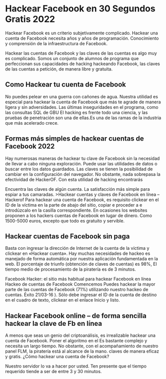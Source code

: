<h1> Hackear Facebook en 30 Segundos Gratis 2022 </h1>
 Hackear Facebook es un criterio subjetivamente complicado. Hackear una cuenta de Facebook necesita años y años de programación.
 Conocimiento y comprensión de la infraestructura de Facebook.

Hackear las cuentas de Facebook y las claves de las cuentas es algo muy es complicado. Somos un conjunto de alumnos de programa que perfeccionan sus capacidades de hacking hackeando Facebook, las claves de las cuentas a petición, de manera libre y gratuita.
 
 <h2>Como Hackear tu cuenta de Facebook</h2>
 
 No puedes pelear en una guerra con cañones de agua. Nuestra utilidad es especial para hackear la cuenta de Facebook que más te agrade de manera ligera y sin adversidades. Las últimas inseguridades en el programa, como las consultas SQL de GBU El hacking es frente todo una ciencia, y las pruebas de penetración son una de ellas.Es una de las ramas de la industria que más acelerado crece.
 
 <h2> Formas más simples de hackear cuentas de Facebook 2022</h2>
 Hay numerosas maneras de hackear tu clave de Facebook sin la necesidad de llevar a cabo ninguna exploración. Puede usar las utilidades de datos o buscar entre los datos guardados. 
 Las claves se tienen la posibilidad de cambiar en la configuración del navegador. No obstante, nada sobrepasa la efectividad de HackerOF. Con esta utilidad de hacking encontrarás</p><p>Encuentra las claves de algún cuenta. La satisfacción más simple para espiar a tus camaradas.
>Hackear cuentas y claves de Facebook en línea – Hackerof
  Para hackear una cuenta de Facebook, es requisito clickear en el ID de la víctima en la parte de abajo del sitio, copiar e proceder a e introdúzcalo en la casilla correspondiente. En ocasiones los websites proponen a los hackers cuentas de Facebook en lugar de dinero. Como 1500-5000 euros, excepto que todo es gratuito y servible.
  
 <h2> Hackear cuentas de Facebook sin paga</h2>
  
 <p>Basta con ingresar la dirección de Internet de la cuenta de la víctima y clickear en «Hackear cuenta». Hay muchas necesidades de hackeo es manejado de forma automática por nuestra aplicación fundamentada en la web. El porcentaje de triunfo (obtención de claves de cuentas) es 98%, El tiempo medio de procesamiento de la piratería es de 3 minutos.</p><p>Facebook Hacker: el sitio más habitual para hackear Facebook en línea
 Hackeo de cuentas de Facebook Comencemos Puedes hackear la mayor parte de las cuentas de Facebook (71%) utilizando nuestro hackeo de cuentas. Éxito 21/03-16 ). Sólo debe ingresar el ID de la cuenta de destino en el cuadro de texto, clickear en el enlace Inicio y listo.</p>
 
 <h2>Hackear Facebook online – de forma sencilla hackear la clave de Fb en línea</h2>
 <p>A menos que seas un genio del criptoanálisis, es  irrealizable hackear una cuenta de Facebook. Poner el algoritmo en el Es bastante complejo y necesita un largo tiempo. No obstante, con el acompañamiento de nuestro panel FLM, la piratería está al alcance de la mano. claves de manera eficaz y gratis. ¿Cómo hackear una cuenta de Facebook?</p><p>Nuestro servidor lo va a hacer por usted. Ten presente que el tiempo requerido tiende a ser de entre 3 y 30 minutos.
